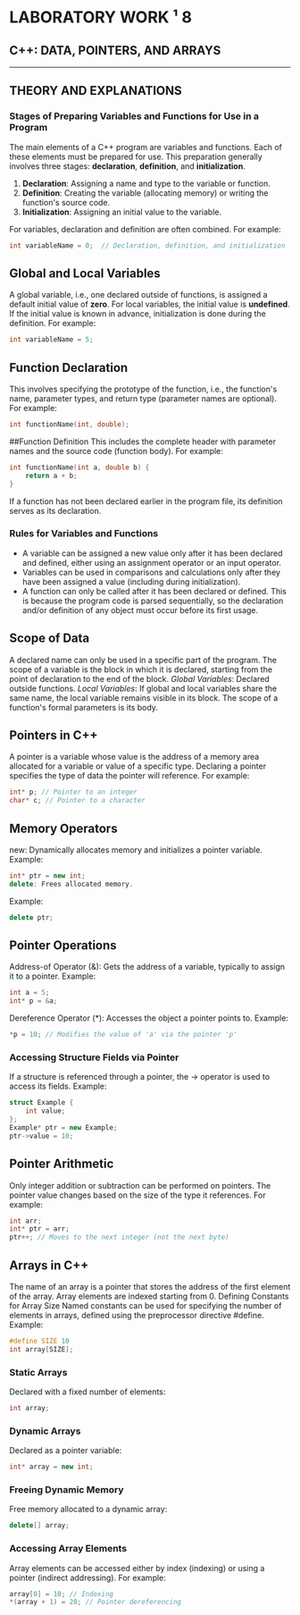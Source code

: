 # LABORATORY WORK ¹ 8

## C++: DATA, POINTERS, AND ARRAYS

---

## THEORY AND EXPLANATIONS

### Stages of Preparing Variables and Functions for Use in a Program

The main elements of a C++ program are variables and functions. Each of these elements must be prepared for use. This preparation generally involves three stages: **declaration**, **definition**, and **initialization**.

1. **Declaration**: Assigning a name and type to the variable or function.
2. **Definition**: Creating the variable (allocating memory) or writing the function's source code.
3. **Initialization**: Assigning an initial value to the variable.

For variables, declaration and definition are often combined. For example:

```cpp
int variableName = 0;  // Declaration, definition, and initialization
```
## Global and Local Variables
A global variable, i.e., one declared outside of functions, is assigned a default initial value of **zero**. For local variables, the initial value is **undefined**. If the initial value is known in advance, initialization is done during the definition. For example:

```cpp
int variableName = 5;
```
## Function Declaration
This involves specifying the prototype of the function, i.e., the function's name, parameter types, and return type (parameter names are optional). For example:
```cpp
int functionName(int, double);
```
##Function Definition
This includes the complete header with parameter names and the source code (function body). For example:
```cpp
int functionName(int a, double b) {
    return a + b;
}
```
If a function has not been declared earlier in the program file, its definition serves as its declaration.
### Rules for Variables and Functions
- A variable can be assigned a new value only after it has been declared and defined, either using an assignment operator or an input operator.
- Variables can be used in comparisons and calculations only after they have been assigned a value (including during initialization).
- A function can only be called after it has been declared or defined. This is because the program code is parsed sequentially, so the declaration and/or definition of any object must occur before its first usage.
## Scope of Data
A declared name can only be used in a specific part of the program. The scope of a variable is the block in which it is declared, starting from the point of declaration to the end of the block.
*Global Variables*: Declared outside functions.
*Local Variables*: If global and local variables share the same name, the local variable remains visible in its block.
The scope of a function's formal parameters is its body.
## Pointers in C++
A pointer is a variable whose value is the address of a memory area allocated for a variable or value of a specific type. Declaring a pointer specifies the type of data the pointer will reference. For example:
```cpp
int* p; // Pointer to an integer
char* c; // Pointer to a character
```
## Memory Operators
new: Dynamically allocates memory and initializes a pointer variable. Example:
```cpp
int* ptr = new int;
delete: Frees allocated memory.
```
Example:
```cpp
delete ptr;
```
## Pointer Operations
Address-of Operator (&): Gets the address of a variable, typically to assign it to a pointer. Example:
```cpp
int a = 5;
int* p = &a;
```
Dereference Operator (*): Accesses the object a pointer points to. Example:
```cpp
*p = 10; // Modifies the value of 'a' via the pointer 'p'
```
### Accessing Structure Fields via Pointer
If a structure is referenced through a pointer, the -> operator is used to access its fields. Example:
```cpp
struct Example {
    int value;
};
Example* ptr = new Example;
ptr->value = 10;
```
## Pointer Arithmetic
Only integer addition or subtraction can be performed on pointers. The pointer value changes based on the size of the type it references. For example:
```cpp
int arr;
int* ptr = arr;
ptr++; // Moves to the next integer (not the next byte)
```
## Arrays in C++
The name of an array is a pointer that stores the address of the first element of the array. Array elements are indexed starting from 0.
Defining Constants for Array Size
Named constants can be used for specifying the number of elements in arrays, defined using the preprocessor directive #define. Example:
```cpp
#define SIZE 10
int array[SIZE];
```
### Static Arrays
Declared with a fixed number of elements:
```cpp
int array;
```
### Dynamic Arrays
Declared as a pointer variable:
```cpp
int* array = new int;
```
### Freeing Dynamic Memory
Free memory allocated to a dynamic array:
```cpp
delete[] array;
```
### Accessing Array Elements
Array elements can be accessed either by index (indexing) or using a pointer (indirect addressing). For example:
```cpp
array[0] = 10; // Indexing
*(array + 1) = 20; // Pointer dereferencing
```
